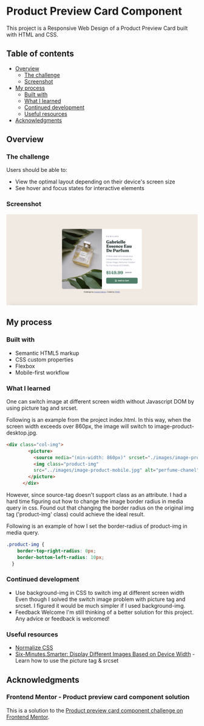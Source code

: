 # Product Preview Card Component 

This project is a Responsive Web Design of a Product Preview Card built with HTML and CSS.

## Table of contents

- [Overview](#overview)
  - [The challenge](#the-challenge)
  - [Screenshot](#screenshot)
- [My process](#my-process)
  - [Built with](#built-with)
  - [What I learned](#what-i-learned)
  - [Continued development](#continued-development)
  - [Useful resources](#useful-resources)
- [Acknowledgments](#acknowledgments)

## Overview

### The challenge

Users should be able to:

- View the optimal layout depending on their device's screen size
- See hover and focus states for interactive elements

### Screenshot

![](./images/screenshot-desktop.png)

## My process

### Built with

- Semantic HTML5 markup
- CSS custom properties
- Flexbox
- Mobile-first workflow

### What I learned

One can switch image at different screen width without Javascript DOM by using picture tag and srcset. 

Following is an example from the project index.html.
In this way, when the screen width exceeds over 860px, the image will switch to image-product-desktop.jpg.

```html
<div class="col-img">
        <picture>
          <source media="(min-width: 860px)" srcset="./images/image-product-desktop.jpg" alt="perfume-chanel">
          <img class="product-img" 
          src="../images/image-product-mobile.jpg" alt="perfume-chanel">
        </picture>
      </div>
```

However, since source-tag doesn't support class as an attribute. I had a hard time figuring out how to change the image border radius in media query in css.
Found out that changing the border radius on the original img tag ('product-img' class) could achieve the ideal result.

Following is an example of how I set the border-radius of product-img in media query.

```css
.product-img {
    border-top-right-radius: 0px;
    border-bottom-left-radius: 10px;
  }
```

### Continued development

- Use background-img in CSS to switch img at different screen width
Even though I solved the switch image problem with picture tag and srcset. I figured it would be much simpler if I used background-img.
- Feedback Welcome
I'm still thinking of a better solution for this project. Any advice or feedback is welcomed!

### Useful resources

- [Normalize CSS](https://necolas.github.io/normalize.css/)
- [Six-Minutes.Smarter: Display Different Images Based on Device Width](https://youtu.be/nHB-3WJTfSg) - Learn how to use the picture tag & srcset 

## Acknowledgments

### Frontend Mentor - Product preview card component solution

This is a solution to the [Product preview card component challenge on Frontend Mentor](https://www.frontendmentor.io/challenges/product-preview-card-component-GO7UmttRfa). 
